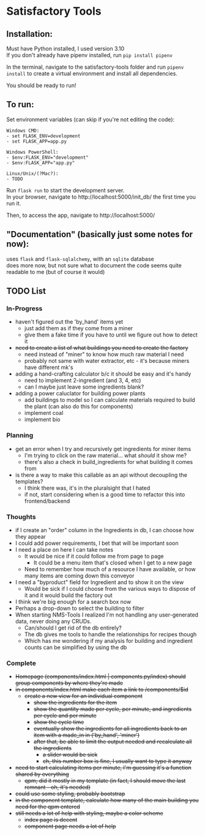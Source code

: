 
# Satisfactory Tools

## Installation:
Must have Python installed, I used version 3.10  
If you don't already have pipenv installed, run `pip install pipenv`

In the terminal, navigate to the satisfactory-tools folder and run `pipenv install` to create a virtual environment and install all dependencies.

You should be ready to run!

## To run:
Set environment variables (can skip if you're not editing the code):

    Windows CMD:
    - set FLASK_ENV=development
    - set FLASK_APP=app.py

    Windows PowerShell:
    - $env:FLASK_ENV="development"
    - $env:FLASK_APP="app.py"

    Linux/Unix/(?Mac?):
    - TODO

Run `flask run` to start the development server.  
In your browser, navigate to http://localhost:5000/init_db/ the first time you run it.

Then, to access the app, navigate to http://localhost:5000/


## "Documentation" (basically just some notes for now):

uses `flask` and `flask-sqlalchemy`, with an `sqlite` database  
does more now, but not sure what to document 
the code seems quite readable to me (but of course it would)


## TODO List

### In-Progress
- haven't figured out the 'by_hand' items yet
    - just add them as if they come from a miner
    - give them a fake time if you have to until we figure out how to detect it
- ~~need to create a list of what buildings you need to create the factory~~
    - need instead of "miner" to know how much raw material I need
    - probably not same with water extractor, etc - it's because miners have different mk's
- adding a hand-crafting calculator b/c it should be easy and it's handy
    - need to implement 2-ingredient (and 3, 4, etc)
    - can I maybe just leave some ingredients blank?
- adding a power caluclator for building power plants
    - add buildings to model so I can calculate materials required to build the plant (can also do this for components)
    - implement coal
    - implement bio

### Planning
- get an error when I try and recursively get ingredients for miner items
    - I'm trying to click on the raw material... what _should_ it show me?
    - there's also a check in build_ingredients for what building it comes from
- is there a way to make this callable as an api without decoupling the templates?
    - I think there was, it's in the pluralsight that I hated
    - if not, start considering when is a good time to refactor this into frontend/backend

### Thoughts
- if I create an "order" column in the Ingredients in db, I can choose how they appear
- I could add power requirements, I bet that will be important soon
- I need a place on here I can take notes
    - It would be nice if it could follow me from page to page
        - It could be a menu item that's closed when I get to a new page
    - Need to remember how much of a resource I have available, or how many items are coming down this conveyor
- I need a "byproduct" field for Ingredient and to show it on the view
    - Would be sick if I could choose from the various ways to dispose of it and it would build the factory out
- I think we're big enough for a search box now
- Perhaps a drop-down to select the building to filter
- When starting NMS-Tools I realized I'm not handling any user-generated data, never doing any CRUDs.
    - Can/should I get rid of the db entirely?
    - The db gives me tools to handle the relationships for recipes though
    - Which has me wondering if my analysis for building and ingredient counts can be simplified by using the db

### Complete
- ~~Homepage (components/index.html | components.py/index) should group components by where they're made~~
- ~~in components/index.html make each item a link to /components/$id~~
    - ~~create a new view for an individual component~~
        - ~~show the ingredients for the item~~
        - ~~show the quantity made per cycle, per minute, and ingredients per cycle and per minute~~
        - ~~show the cycle time~~
        - ~~eventually show the ingredients for all ingredients back to an item with a made_in in ('by_hand', 'miner')~~
        - ~~after that, be able to limit the output needed and recalculate all the ingredients~~
            - ~~a slider would be sick~~
            - ~~eh, this number box is fine, I usually want to type it anyway~~
- ~~need to start calculating items per minute, I'm guessing it's a function shared by everything~~
    - ~~qpm; did it mostly in my template (in fact, I should move the last remnant - oh, it's needed)~~
- ~~could use some styling, probably bootstrap~~
- ~~in the component template, calculate how many of the main building you need for the qpm entered~~
- ~~still needs a lot of help with styling, maybe a color scheme~~
    - ~~index page is decent~~
    - ~~component page needs a lot of help~~